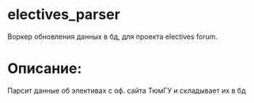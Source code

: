 # electives_parser
Воркер обновления данных в бд, для проекта electives forum.
# Описание:
Парсит данные об элективах с оф. сайта ТюмГУ и складывает их в бд
